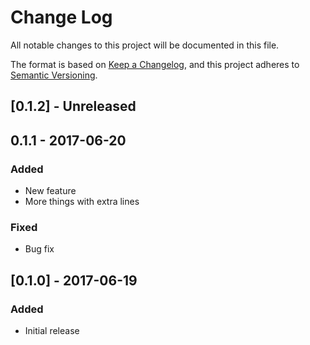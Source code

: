 # Change Log

All notable changes to this project will be documented in this file.

The format is based on [Keep a Changelog](https://keepachangelog.com/en/1.1.0/),
and this project adheres to [Semantic Versioning](https://semver.org/spec/v2.0.0.html).

## [0.1.2] - Unreleased

## 0.1.1 - 2017-06-20


### Added
- New feature
- More things
with extra lines





### Fixed
- Bug fix

## [0.1.0] - 2017-06-19
### Added
- Initial release
